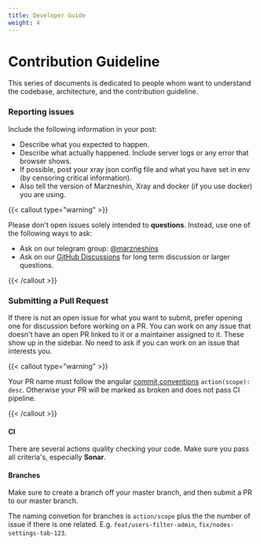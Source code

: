 ```yaml
---
title: Developer Guide
weight: 4
---
```


# Contribution Guideline

This series of documents is dedicated to people whom want to understand
the codebase, architecture, and the contribution guideline.

### Reporting issues

Include the following information in your post:

- Describe what you expected to happen.
- Describe what actually happened. Include server logs or any error that browser shows.
- If possible, post your xray json config file and what you have set in env (by censoring critical information).
- Also tell the version of Marzneshin, Xray and docker (if you use docker) you are using.

{{< callout type="warning" >}}

Please don't open issues solely intended to **questions**. Instead, use one of the following ways to ask:

- Ask on our telegram group: [@marzneshins](https://t.me/marzneshins)
- Ask on our [GitHub Discussions](https://github.com/khodedawsh/marzneshin/discussions) for long term discussion or
  larger questions.

{{< /callout >}}

### Submitting a Pull Request

If there is not an open issue for what you want to submit, prefer opening one for discussion before working on a PR. You
can work on any issue that doesn't have an open PR linked to it or a maintainer assigned to it. These show up in the
sidebar. No need to ask if you can work on an issue that interests you.

{{< callout type="warning" >}}

Your PR name must follow the angular [commit conventions](https://www.conventionalcommits.org) `action(scope): desc`.
Otherwise your PR will be marked as broken and does not pass CI pipeline.

{{< /callout >}}

#### CI

There are several actions quality checking your code. Make sure you pass all criteria's, especially **Sonar**.

#### Branches

Make sure to create a branch off your master branch, and then submit a PR to our master branch.

The naming convetion for branches is `action/scope` plus the the number of issue if
there is one related. E.g. `feat/users-filter-admin`, `fix/nodes-settings-tab-123`.
